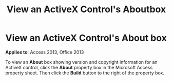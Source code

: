 ﻿---
title: View an ActiveX Control's Aboutbox
TOCTitle: View an ActiveX Control's About Box
ms:assetid: 72a855b4-dd1a-a531-6402-0321335d3bf5
ms:mtpsurl: https://msdn.microsoft.com/library/Ff195825(v=office.15)
ms:contentKeyID: 48545612
ms.date: 09/18/2015
mtps_version: v=office.15
f1_keywords:
- vbaac10.chm4039
f1_categories:
- Office.Version=v15
---

# View an ActiveX Control's About box

**Applies to**: Access 2013, Office 2013

To view an **About** box showing version and copyright information for an ActiveX control, click the **About** property box in the Microsoft Access property sheet. Then click the **Build** button to the right of the property box.

